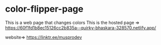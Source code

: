 # color-flipper-page
This is a web page that changes colors
 This is the hosted page => https://60f1fd1b8ec15126cc2b835a--quirky-bhaskara-328570.netlify.app/
 


website=> https://linktr.ee/musprodev
